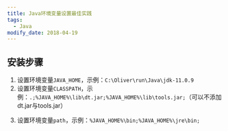 ```yaml
---
title: Java环境变量设置最佳实践
tags: 
  - Java
modify_date: 2018-04-19
---
```


## 安装步骤

1. 设置环境变量`JAVA_HOME`，示例：`C:\Oliver\run\Java\jdk-11.0.9`
2. 设置环境变量`CLASSPATH`，示例：`.;%JAVA_HOME%\lib\dt.jar;%JAVA_HOME%\lib\tools.jar;`（可以不添加dt.jar与tools.jar）
<!--more-->
3. 设置环境变量`path`，示例：`%JAVA_HOME%\bin;%JAVA_HOME%\jre\bin;`